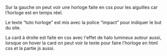 Sur la gauche on peut voir une horloge faite en css pour les aiguilles car l’horloge est en temps réel.

Le texte “tuto horloge” est mis avec la police “impact” pour indiquer le but du site.

La card à droite est faite en css avec l'effet de halo lumineux autour aussi, lorsque on hover la card on peut voir le texte pour faire l’horloge en html css et la partie js aussi.
